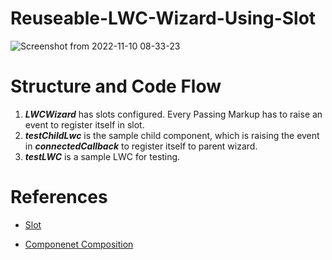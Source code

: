 # Reuseable-LWC-Wizard-Using-Slot

![Screenshot from 2022-11-10 08-33-23](https://user-images.githubusercontent.com/22127564/201043606-056f8dac-cd79-4e77-99d5-7a30ced315b6.png)

# Structure and Code Flow

1. ***LWCWizard*** has slots configured. Every Passing Markup has to raise an event to register itself in slot.
2. ***testChildLwc*** is the sample child component, which is raising the event in ***connectedCallback*** to register itself to parent wizard.
3. ***testLWC*** is a sample LWC for testing.

# References

- [Slot](https://developer.salesforce.com/docs/component-library/documentation/en/lwc/create_components_slots)

- [Componenet Composition](https://developer.salesforce.com/docs/component-library/documentation/en/lwc/lwc.create_components_best_composition)
